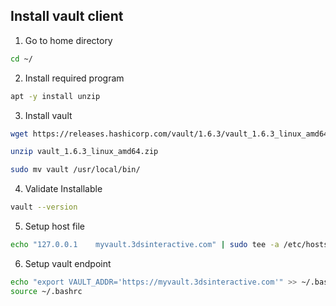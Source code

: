 ## Install vault client

1. Go to home directory
```bash
cd ~/
```

2. Install required program
```bash
apt -y install unzip
```

3. Install vault
```bash
wget https://releases.hashicorp.com/vault/1.6.3/vault_1.6.3_linux_amd64.zip
```

```bash
unzip vault_1.6.3_linux_amd64.zip
```

```bash
sudo mv vault /usr/local/bin/
```

4. Validate Installable
```bash
vault --version
```

5. Setup host file
```bash
echo "127.0.0.1    myvault.3dsinteractive.com" | sudo tee -a /etc/hosts
```

6. Setup vault endpoint
```bash
echo "export VAULT_ADDR='https://myvault.3dsinteractive.com'" >> ~/.bashrc
source ~/.bashrc
```


